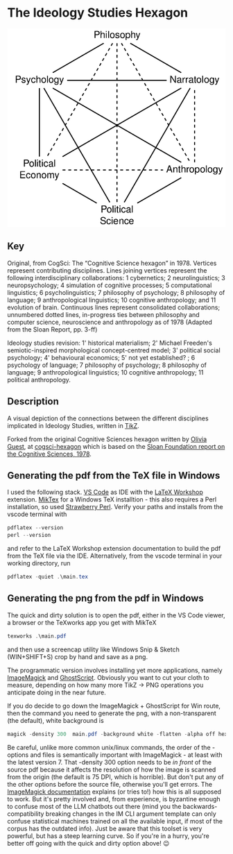# The Ideology Studies Hexagon

![The ideology studies hexagon](/hexagon.png)

## Key

Original, from CogSci: The “Cognitive Science hexagon” in 1978. Vertices represent contributing disciplines. Lines joining vertices represent the following interdisciplinary collaborations: 1 cybernetics; 2 neurolinguistics; 3 neuropsychology; 4 simulation of cognitive processes; 5 computational linguistics; 6 psycholinguistics; 7 philosophy of psychology; 8 philosophy of language; 9 anthropological linguistics; 10 cognitive anthropology; and 11 evolution of brain. Continuous lines represent consolidated collaborations; unnumbered dotted lines, in-progress ties between philosophy and computer science, neuroscience and anthropology as of 1978 (Adapted from the Sloan Report, pp. 3-ff)

Ideology studies revision: 1' historical materialism; 2' Michael Freeden's semiotic-inspired morphological concept-centred model; 3' political social psychology; 4' behavioural economics; 5' not yet established? ; 6 psychology of language; 7 philosophy of psychology; 8 philosophy of language; 9 anthropological linguistics; 10 cognitive anthropology; 11 political anthropology.  

## Description

A visual depiction of the connections between the different disciplines implicated in Ideology Studies, written in [TikZ](https://en.wikibooks.org/wiki/LaTeX/PGF/TikZ).

 Forked from the original Cognitive Sciences hexagon written by [Olivia Guest](https://oliviaguest.com), at [cogsci-hexagon](https://github.com/oliviaguest/cogsci-hexagon) which is based on the [Sloan Foundation report on the Cognitive Sciences, 1978](https://digitalcollections.library.cmu.edu/node/31966).

## Generating the pdf from the TeX file in Windows

I used the following stack. [VS Code](https://code.visualstudio.com/download) as IDE with the [LaTeX Workshop](https://marketplace.visualstudio.com/items?itemName=James-Yu.latex-workshop) extension. [MikTex](https://miktex.org/download) for a Windows TeX installtion - this also requires a Perl installation, so used [Strawberry Perl](https://strawberryperl.com/). Verify your paths and installs from the vscode terminal with

```powershell
pdflatex --version
perl --version
```

and refer to the LaTeX Workshop extension documentation to build the pdf from the TeX file via the IDE. Alternatively, from the vscode terminal in your working directory, run

```powershell
pdflatex -quiet .\main.tex
```

## Generating the png from the pdf in Windows

The quick and dirty solution is to open the pdf, either in the VS Code viewer, a browser or the TeXworks app you get with MikTeX

```powershell
texworks .\main.pdf
```

and then use a screencap utility like Windows Snip & Sketch (WIN+SHIFT+S) crop by hand and save as a png.

The programmatic version involves installing yet more applications, namely [ImageMagick](https://imagemagick.org/script/download.php) and [GhostScript](https://www.ghostscript.com/releases/gsdnld.html). Obviously you want to cut your cloth to measure, depending on how many more TikZ -> PNG operations you anticipate doing in the near future.

If you do decide to go down the ImageMagick + GhostScript for Win route, then the command you need to generate the png, with a non-transparent (the default), white background is

```powershell
magick -density 300  main.pdf -background white -flatten -alpha off hexagon.png
```

Be careful, unlike more common unix/linux commands, the order of the -options and files is semantically important with ImageMagick - at least with the latest version 7. That -density 300 option needs to be *in front* of the source pdf because it affects the resolution of how the image is scanned from the origin (the default is 75 DPI, which is horrible). But don't put any of the other options before the source file, otherwise you'll get errors. The [ImageMagick documentation](https://usage.imagemagick.org/basics/#why) explains (or tries to!) how this is all supposed to work. But it's pretty involved and, from experience, is byzantine enough to confuse most of the LLM chatbots out there (mind you the backwards-compatibility breaking changes in the IM CLI argument template can only confuse statistical machines trained on all the available input, if most of the corpus has the outdated info). Just be aware that this toolset is very powerful, but has a steep learning curve. So if you're in a hurry, you're better off going with the quick and dirty option above! :wink:
